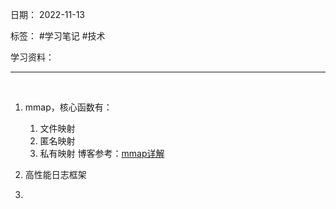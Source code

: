 日期： 2022-11-13

标签： #学习笔记 #技术

学习资料： 


---
<br>

1. mmap，核心函数有：
	1. 文件映射
	2. 匿名映射
	3. 私有映射
博客参考：[mmap详解](https://blog.csdn.net/KLYAZWS/article/details/121764164)

2. 高性能日志框架
3. 